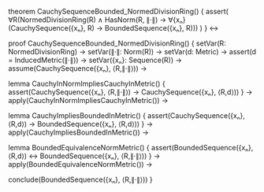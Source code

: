 theorem CauchySequenceBounded_NormedDivisionRing() {
  assert(
    ∀R(NormedDivisionRing(R) ∧ HasNorm(R, ∥·∥) →
      ∀{xₙ}(CauchySequence({xₙ}, R) → BoundedSequence({xₙ}, R)))
  )
} ↔

proof CauchySequenceBounded_NormedDivisionRing() {
  setVar(R: NormedDivisionRing) →
  setVar(∥·∥: Norm(R)) →
  setVar(d: Metric) →
  assert(d = InducedMetric(∥·∥)) →
  setVar({xₙ}: Sequence(R)) →
  assume(CauchySequence({xₙ}, ⟨R,∥·∥⟩)) →
  
  lemma CauchyInNormImpliesCauchyInMetric() {
    assert(CauchySequence({xₙ}, ⟨R,∥·∥⟩) → CauchySequence({xₙ}, ⟨R,d⟩))
  } →
  apply(CauchyInNormImpliesCauchyInMetric()) →
  
  lemma CauchyImpliesBoundedInMetric() {
    assert(CauchySequence({xₙ}, ⟨R,d⟩) → BoundedSequence({xₙ}, ⟨R,d⟩))
  } →
  apply(CauchyImpliesBoundedInMetric()) →
  
  lemma BoundedEquivalenceNormMetric() {
    assert(BoundedSequence({xₙ}, ⟨R,d⟩) ↔ BoundedSequence({xₙ}, ⟨R,∥·∥⟩))
  } →
  apply(BoundedEquivalenceNormMetric()) →
  
  conclude(BoundedSequence({xₙ}, ⟨R,∥·∥⟩))
}